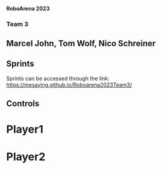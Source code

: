 #### RoboArena 2023
### Team 3
## Marcel John, Tom Wolf, Nico Schreiner


## Sprints

Sprints can be accessed through the link: 
https://mesaying.github.io/Roboarena2023Team3/

## Controls

# Player1

# Player2

